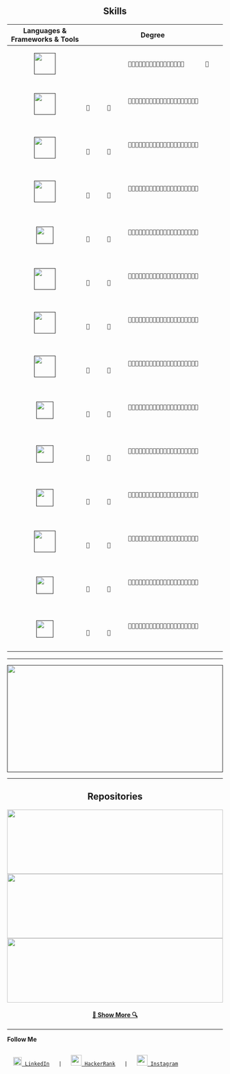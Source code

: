 <h2 align="center">Skills</h2>

<table>
  <thead>
    <tr>
      <th width="35%">Languages & Frameworks & Tools</th>
      <th>Degree</th>
    </tr>
  </thead>
  <tbody>
    <tr>
      <td align="center">
        <a href="" title="C"><img height="50" src="https://github.com/zumrudu-anka/zumrudu-anka/blob/master/images/c.svg"></a>
      </td>
      <td>
        <code>
          <span>
            💙💙💙💙💙💙💙💙💙💙💙💙💙💙💙💙&nbsp;&nbsp;&nbsp;&nbsp;&nbsp;&nbsp;💯
          </span>
        </code>
      </td>
    </tr>
    <tr>
      <td align="center">
        <a href="" title="C++"><img height="50" src="https://github.com/zumrudu-anka/zumrudu-anka/blob/master/images/cpp.svg"></a>
      </td>
      <td>
        <code>
          <span>
            💙💙💙💙💙💙💙💙💙💙💙💙💙💙💙💙💙💙💙💙💙&nbsp;&nbsp;&nbsp;&nbsp;&nbsp;💯
          </span>
        </code>
      </td>
    </tr>
    <tr>
      <td align="center">
        <a href="" title="C#"><img height="50" src="https://github.com/zumrudu-anka/zumrudu-anka/blob/master/images/cSharp.svg"></a>
      </td>
      <td>
        <code>
          <span>
            💙💙💙💙💙💙💙💙💙💙💙💙💙💙💙💙💙💙💙💙💙&nbsp;&nbsp;&nbsp;&nbsp;&nbsp;💯
          </span>
        </code>
      </td>
    </tr>
    <tr>
      <td align="center">
        <a href="" title="Python"><img height="50" src="https://github.com/zumrudu-anka/zumrudu-anka/blob/master/images/python.svg"></a>
      </td>
      <td>
        <code>
          <span>
            💙💙💙💙💙💙💙💙💙💙💙💙💙💙💙💙💙💙💙💙💙&nbsp;&nbsp;&nbsp;&nbsp;&nbsp;💯
          </span>
        </code>
      </td>
    </tr>
    <tr>
      <td align="center">
        <a href="" title="Django"><img height="40" src="https://github.com/zumrudu-anka/zumrudu-anka/blob/master/images/django.svg"></a>
      </td>
      <td>
        <code>
          <span>
            💙💙💙💙💙💙💙💙💙💙💙💙💙💙💙💙💙💙💙💙💙&nbsp;&nbsp;&nbsp;&nbsp;&nbsp;💯
          </span>
        </code>
      </td>
    </tr>
    <tr>
      <td align="center">
        <a href="" title="JavaScript"><img height="50" src="https://github.com/zumrudu-anka/zumrudu-anka/blob/master/images/javascript.svg"></a>
      </td>
      <td>
        <code>
          <span>
            💙💙💙💙💙💙💙💙💙💙💙💙💙💙💙💙💙💙💙💙💙&nbsp;&nbsp;&nbsp;&nbsp;&nbsp;💯
          </span>
        </code>
      </td>
    </tr>
    <tr>
      <td align="center">
        <a href="" title="HTML5"><img height="50" src="https://github.com/zumrudu-anka/zumrudu-anka/blob/master/images/html5.svg"></a>
      </td>
      <td>
        <code>
          <span>
            💙💙💙💙💙💙💙💙💙💙💙💙💙💙💙💙💙💙💙💙💙&nbsp;&nbsp;&nbsp;&nbsp;&nbsp;💯
          </span>
        </code>
      </td>
    </tr>
    <tr>
      <td align="center">
        <a href="" title="CSS"><img height="50" src="https://github.com/zumrudu-anka/zumrudu-anka/blob/master/images/css.svg"></a>
      </td>
      <td>
        <code>
          <span>
            💙💙💙💙💙💙💙💙💙💙💙💙💙💙💙💙💙💙💙💙💙&nbsp;&nbsp;&nbsp;&nbsp;&nbsp;💯
          </span>
        </code>
      </td>
    </tr>
    <tr>
      <td align="center">
        <a href="" title="Angular JS"><img height="40" src="https://github.com/zumrudu-anka/zumrudu-anka/blob/master/images/angularjs.svg"></a>
      </td>
      <td>
        <code>
          <span>
            💙💙💙💙💙💙💙💙💙💙💙💙💙💙💙💙💙💙💙💙💙&nbsp;&nbsp;&nbsp;&nbsp;&nbsp;💯
          </span>
        </code>
      </td>
    </tr>
    <tr>
      <td align="center">
        <a href="" title=".NetCore"><img height="40" src="https://github.com/zumrudu-anka/zumrudu-anka/blob/master/images/dotnetcore.svg"></a>
      </td>
      <td>
        <code>
          <span>
            💙💙💙💙💙💙💙💙💙💙💙💙💙💙💙💙💙💙💙💙💙&nbsp;&nbsp;&nbsp;&nbsp;&nbsp;💯
          </span>
        </code>
      </td>
    </tr>
    <tr>
      <td align="center">
        <a href="" title="Jquery"><img height="40" src="https://github.com/zumrudu-anka/zumrudu-anka/blob/master/images/jquery.svg"></a>
      </td>
      <td>
        <code>
          <span>
            💙💙💙💙💙💙💙💙💙💙💙💙💙💙💙💙💙💙💙💙💙&nbsp;&nbsp;&nbsp;&nbsp;&nbsp;💯
          </span>
        </code>
      </td>
    </tr>
    <tr>
      <td align="center">
        <a href="" title="Java"><img height="50" src="https://github.com/zumrudu-anka/zumrudu-anka/blob/master/images/java.svg"></a>
      </td>
      <td>
        <code>
          <span>
            💙💙💙💙💙💙💙💙💙💙💙💙💙💙💙💙💙💙💙💙💙&nbsp;&nbsp;&nbsp;&nbsp;&nbsp;💯
          </span>
        </code>
      </td>
    </tr>
    <tr>
      <td align="center">
        <a href="" title="JSON"><img height="40" src="https://github.com/zumrudu-anka/zumrudu-anka/blob/master/images/json.svg"></a>
      </td>
      <td>
        <code>
          <span>
            💙💙💙💙💙💙💙💙💙💙💙💙💙💙💙💙💙💙💙💙💙&nbsp;&nbsp;&nbsp;&nbsp;&nbsp;💯
          </span>
        </code>
      </td>
    </tr>
    <tr>
      <td align="center">
        <a href="" title="Unity"><img height="40" src="https://github.com/zumrudu-anka/zumrudu-anka/blob/master/images/unity.svg"></a>
      </td>
      <td>
        <code>
          <span>
            💙💙💙💙💙💙💙💙💙💙💙💙💙💙💙💙💙💙💙💙💙&nbsp;&nbsp;&nbsp;&nbsp;&nbsp;💯
          </span>
        </code>
      </td>
    </tr>
  </tbody>
</table>

<hr>

<!-- 

<code>
  <a href="" title="C"><img height="50" src="https://github.com/zumrudu-anka/zumrudu-anka/blob/master/images/c.svg"></a>
</code>

<code>
  <a href="" title="C++"><img height="50" src="https://github.com/zumrudu-anka/zumrudu-anka/blob/master/images/cpp.svg"></a>
</code>

<code>
  <a href="" title="C#"><img height="50" src="https://github.com/zumrudu-anka/zumrudu-anka/blob/master/images/cSharp.svg"></a>
</code>

<code>
  <a href="" title="Python"><img height="50" src="https://github.com/zumrudu-anka/zumrudu-anka/blob/master/images/python.svg"></a>
</code>

<code>
  <a href="" title="Django"><img height="50" src="https://github.com/zumrudu-anka/zumrudu-anka/blob/master/images/django.svg"></a>
</code>

<code>
  <a href="" title="JavaScript"><img height="50" src="https://github.com/zumrudu-anka/zumrudu-anka/blob/master/images/javascript.svg"></a>
</code>

<code>
  <a href="" title="HTML5"><img height="50" src="https://github.com/zumrudu-anka/zumrudu-anka/blob/master/images/html5.svg"></a>
</code>

<code>
  <a href="" title="CSS"><img height="50" src="https://github.com/zumrudu-anka/zumrudu-anka/blob/master/images/css.svg"></a>
</code>

<code>
  <a href="" title="Angular JS"><img height="50" src="https://github.com/zumrudu-anka/zumrudu-anka/blob/master/images/angularjs.svg"></a>
</code>

<code>
  <a href="" title=".NetCore"><img height="50" src="https://github.com/zumrudu-anka/zumrudu-anka/blob/master/images/dotnetcore.svg"></a>
</code>

<code>
  <a href="" title="Jquery"><img height="50" src="https://github.com/zumrudu-anka/zumrudu-anka/blob/master/images/jquery.svg"></a>
</code>

<code>
  <a href="" title="Java"><img height="50" src="https://github.com/zumrudu-anka/zumrudu-anka/blob/master/images/java.svg"></a>
</code>

<code>
  <a href="" title="JSON"><img height="50" src="https://github.com/zumrudu-anka/zumrudu-anka/blob/master/images/json.svg"></a>
</code>

<code>
  <a href="" title="Unity"><img height="50" src="https://github.com/zumrudu-anka/zumrudu-anka/blob/master/images/unity.svg"></a>
</code> 
-->

<a href="" title="My Github Stats"><img width="100%" height="250" src="https://github-readme-stats.vercel.app/api?username=zumrudu-anka&show_icons=true&theme=gotham&line_height=30"></a>

<hr>

<!--
  ![My Github Stats](https://github-readme-stats.vercel.app/api?username=zumrudu-anka&show_icons=true&theme=gotham&line_height=30)
-->


<h2 align="center">Repositories</h2>

<a href="https://github.com/zumrudu-anka/Algorithms" title="Algorithms"><img width="100%" height="150" src="https://github-readme-stats.vercel.app/api/pin/?username=zumrudu-anka&repo=Algorithms&theme=gotham"></a>
<br>
<a href="https://github.com/zumrudu-anka/Turkce-Heceleme-CPP" title="Turkce-Heceleme-CPP"><img width="100%" height="150" src="https://github-readme-stats.vercel.app/api/pin/?username=zumrudu-anka&repo=Turkce-Heceleme-CPP&theme=gotham"></a>
<br>
<a href="https://github.com/zumrudu-anka/DataStructures" title="DataStructures"><img width="100%" height="150" src="https://github-readme-stats.vercel.app/api/pin/?username=zumrudu-anka&repo=DataStructures&theme=gotham"></a>
<br>
  <h4 align="center"><a href="https://github.com/zumrudu-anka/DataStructures" title="Show Repositories">🔎 Show More 🔍</a></h4>
<hr>


<!-- [![ReadMe Card](https://github-readme-stats.vercel.app/api/pin/?username=zumrudu-anka&repo=Algorithms&theme=gotham)](https://github.com/zumrudu-anka/Algorithms)[![ReadMe Card](https://github-readme-stats.vercel.app/api/pin/?username=zumrudu-anka&repo=Turkce-Heceleme-CPP&theme=gotham)](https://github.com/zumrudu-anka/Turkce-Heceleme-CPP)
[![ReadMe Card](https://github-readme-stats.vercel.app/api/pin/?username=zumrudu-anka&repo=DataStructures&theme=gotham)](https://github.com/zumrudu-anka/DataStructures)
[![ReadMe Card](https://github-readme-stats.vercel.app/api/pin/?username=zumrudu-anka&repo=NeedlemanWunschAlgorithmWithOpenMP&theme=gotham)](https://github.com/zumrudu-anka/NeedlemanWunschAlgorithmWithOpenMP)
[![ReadMe Card](https://github-readme-stats.vercel.app/api/pin/?username=zumrudu-anka&repo=KTU-TraditionalComputerOlympics-2019&theme=gotham)](https://github.com/zumrudu-anka/KTU-TraditionalComputerOlympics-2019) -->

**Follow Me**

<code>
  <a href="https://www.linkedin.com/in/osmandurdag/" title="LinkedIn"><img height="20" src="https://github.com/zumrudu-anka/zumrudu-anka/blob/master/images/linkedin.svg"> LinkedIn</a> &nbsp;&nbsp;|&nbsp;&nbsp; <a href="https://www.hackerrank.com/zumrudu_anka" title="HackerRank Profile"><img height="25" src="https://github.com/zumrudu-anka/zumrudu-anka/blob/master/images/hackerrank.svg"> HackerRank</a> &nbsp;&nbsp;|&nbsp;&nbsp; <a href="https://www.instagram.com/osman__durdag/" title="Instagram Profile"><img height="25" src="https://github.com/zumrudu-anka/zumrudu-anka/blob/master/images/instagram.svg"> Instagram</a>
</code>

<!--
**zumrudu-anka/zumrudu-anka** is a ✨ _special_ ✨ repository because its `README.md` (this file) appears on your GitHub profile.

Here are some ideas to get you started:

- 🔭 I’m currently working on ...
- 🌱 I’m currently learning ...
- 👯 I’m looking to collaborate on ...
- 🤔 I’m looking for help with ...
- 💬 Ask me about ...
- 📫 How to reach me: ...
- 😄 Pronouns: ...
- ⚡ Fun fact: ...
-->
